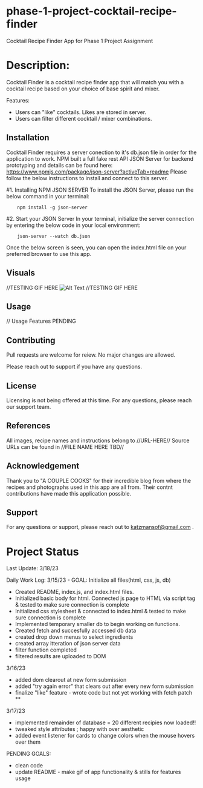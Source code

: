 # phase-1-project-cocktail-recipe-finder

Cocktail Recipe Finder App for Phase 1 Project Assignment


# Description:  

Cocktail Finder is a cocktail recipe finder app that will match you with a cocktail recipe based on your choice of base spirit and mixer. 

Features: 

- Users can "like" cocktails. Likes are stored in server. 
- Users can filter different cocktail / mixer combinations. 


## Installation

Cocktail Finder requires a server conection to it's db.json file in order for the application to work. 
NPM built a full fake rest API JSON Server for backend prototyping and details can be found here: https://www.npmjs.com/package/json-server?activeTab=readme
Please follow the below instructions to install and connect to this server. 

#1. Installing NPM JSON SERVER
To install the JSON Server, please run the below command in your terminal: 

        npm install -g json-server

#2. Start your JSON Server 
In your terminal, initialize the server connection by entering the below code in your local environment: 

        json-server --watch db.json

Once the below screen is seen, you can open the index.html file on your preferred browser to use this app.


## Visuals

//TESTING GIF HERE 
![Alt Text](https://media.giphy.com/media/vFKqnCdLPNOKc/giphy.gif)
//TESTING GIF HERE 

## Usage

// Usage Features PENDING


## Contributing

Pull requests are welcome for reiew. 
No major changes are allowed. 

Please reach out to support if you have any questions. 


## License

Licensing is not being offered at this time. 
For any questions, please reach our support team. 

## References

All images, recipe names and instructions belong to //URL-HERE//
Source URLs can be found in //FILE NAME HERE TBD//

## Acknowledgement

Thank you to "A COUPLE COOKS" for their incredible blog from where the recipes and photographs used in this app are all from. 
Their contnt contributions have made this application possible. 


## Support

For any questions or support, please reach out to katzmansof@gmail.com . 


# Project Status 

Last Update: 3/18/23

Daily Work Log: 
3/15/23 - GOAL: Initialize all files(html, css, js, db)
- Created README, index.js, and index.html files. 
- Initialized basic body for html. Connected js page to HTML via script tag & tested to make sure connection is complete
- Initialized css stylesheet & connected to index.html & tested to make sure connection is complete
- Implemented temporary smaller db to begin working on functions. 
- Created fetch and succesfully accessed db data
- created drop down menus to select ingredients
- created array itteration of json server data
- filter function completed 
- filtered results are uploaded to DOM

3/16/23
- added dom clearout at new form submission
- added "try again error" that clears out after every new form submission
- finalize "like" feature - wrote code but not yet working with fetch patch **


3/17/23
- implemented remainder of database = 20 different recipies now loaded!!
- tweaked style attributes ; happy with over aesthetic 
- added event listener for cards to change colors when the mouse hovers over them

PENDING GOALS: 
- clean code 
- update README - make gif of app functionality & stills for features usage 

